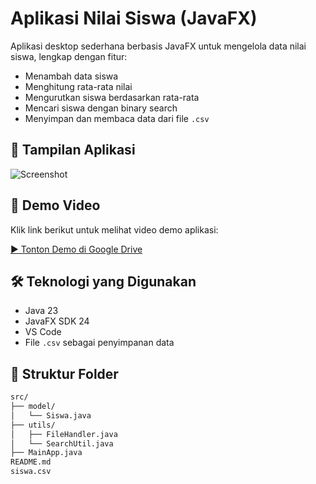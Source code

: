 # Aplikasi Nilai Siswa (JavaFX)

Aplikasi desktop sederhana berbasis JavaFX untuk mengelola data nilai siswa, lengkap dengan fitur:
- Menambah data siswa
- Menghitung rata-rata nilai
- Mengurutkan siswa berdasarkan rata-rata
- Mencari siswa dengan binary search
- Menyimpan dan membaca data dari file `.csv`

## 📸 Tampilan Aplikasi

![Screenshot](https://drive.google.com/uc?export=view&id=1lqdCm7hwA-tLB8VInr-pE3X_Qx5ZlDmV)

## 🎥 Demo Video

Klik link berikut untuk melihat video demo aplikasi:

[▶️ Tonton Demo di Google Drive](https://drive.google.com/file/d/1qVT6J9qoq-s1E71y0SCxf4xOtrqmb4bn/view?usp=drive_link)

## 🛠 Teknologi yang Digunakan

- Java 23
- JavaFX SDK 24
- VS Code
- File `.csv` sebagai penyimpanan data

## 📂 Struktur Folder

```bash
src/
├── model/
│   └── Siswa.java
├── utils/
│   ├── FileHandler.java
│   └── SearchUtil.java
├── MainApp.java
README.md
siswa.csv
